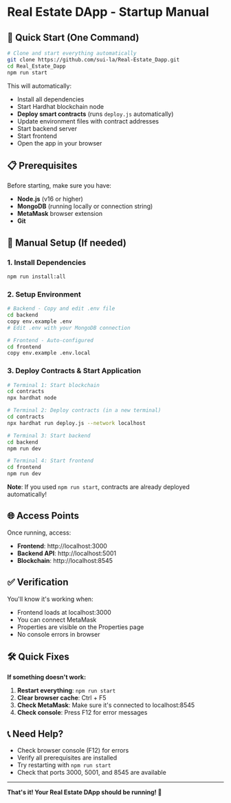 # Real Estate DApp - Startup Manual

## 🚀 Quick Start (One Command)

```bash
# Clone and start everything automatically
git clone https://github.com/sui-la/Real-Estate_Dapp.git
cd Real_Estate_Dapp
npm run start
```

This will automatically:
- Install all dependencies
- Start Hardhat blockchain node
- **Deploy smart contracts** (runs `deploy.js` automatically)
- Update environment files with contract addresses
- Start backend server
- Start frontend
- Open the app in your browser

## 📋 Prerequisites

Before starting, make sure you have:
- **Node.js** (v16 or higher)
- **MongoDB** (running locally or connection string)
- **MetaMask** browser extension
- **Git**

## 🔧 Manual Setup (If needed)

### 1. Install Dependencies
```bash
npm run install:all
```

### 2. Setup Environment
```bash
# Backend - Copy and edit .env file
cd backend
copy env.example .env
# Edit .env with your MongoDB connection

# Frontend - Auto-configured
cd frontend
copy env.example .env.local
```

### 3. Deploy Contracts & Start Application
```bash
# Terminal 1: Start blockchain
cd contracts
npx hardhat node

# Terminal 2: Deploy contracts (in a new terminal)
cd contracts
npx hardhat run deploy.js --network localhost

# Terminal 3: Start backend
cd backend
npm run dev

# Terminal 4: Start frontend
cd frontend
npm run dev
```

**Note**: If you used `npm run start`, contracts are already deployed automatically!

## 🌐 Access Points

Once running, access:
- **Frontend**: http://localhost:3000
- **Backend API**: http://localhost:5001
- **Blockchain**: http://localhost:8545

## ✅ Verification

You'll know it's working when:
- Frontend loads at localhost:3000
- You can connect MetaMask
- Properties are visible on the Properties page
- No console errors in browser

## 🛠️ Quick Fixes

**If something doesn't work:**
1. **Restart everything**: `npm run start`
2. **Clear browser cache**: Ctrl + F5
3. **Check MetaMask**: Make sure it's connected to localhost:8545
4. **Check console**: Press F12 for error messages

## 📞 Need Help?

- Check browser console (F12) for errors
- Verify all prerequisites are installed
- Try restarting with `npm run start`
- Check that ports 3000, 5001, and 8545 are available

---

**That's it! Your Real Estate DApp should be running! 🎉**
